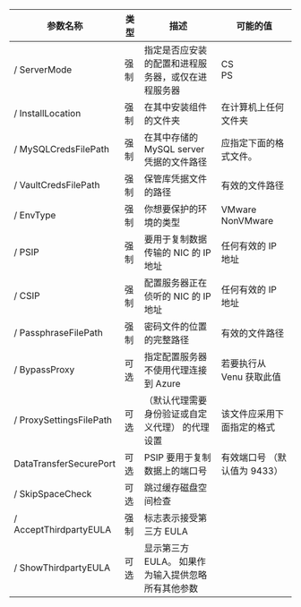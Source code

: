 |参数名称| 类型 | 描述| 可能的值|
|-|-|-|-|
| / ServerMode|强制|指定是否应安装的配置和进程服务器，或仅在进程服务器|CS<br>PS|
|/ InstallLocation|强制|在其中安装组件的文件夹| 在计算机上任何文件夹|
|/ MySQLCredsFilePath|强制|在其中存储的 MySQL server 凭据的文件路径|应指定下面的格式文件。|
|/ VaultCredsFilePath|强制|保管库凭据文件的路径|有效的文件路径|
|/ EnvType|强制|你想要保护的环境的类型 |VMware<br>NonVMware|
|/ PSIP|强制|要用于复制数据传输的 NIC 的 IP 地址| 任何有效的 IP 地址|
|/ CSIP|强制|配置服务器正在侦听的 NIC 的 IP 地址| 任何有效的 IP 地址|
|/ PassphraseFilePath|强制|密码文件的位置的完整路径|有效的文件路径|
|/ BypassProxy|可选|指定配置服务器不使用代理连接到 Azure|若要执行从 Venu 获取此值|
|/ ProxySettingsFilePath|可选|（默认代理需要身份验证或自定义代理） 的代理设置|该文件应采用下面指定的格式|
|DataTransferSecurePort|可选|PSIP 要用于复制数据上的端口号| 有效端口号 （默认值为 9433）|
|/ SkipSpaceCheck|可选|跳过缓存磁盘空间检查| |
|/ AcceptThirdpartyEULA|强制|标志表示接受第三方 EULA| |
|/ ShowThirdpartyEULA|可选|显示第三方 EULA。 如果作为输入提供忽略所有其他参数| |
